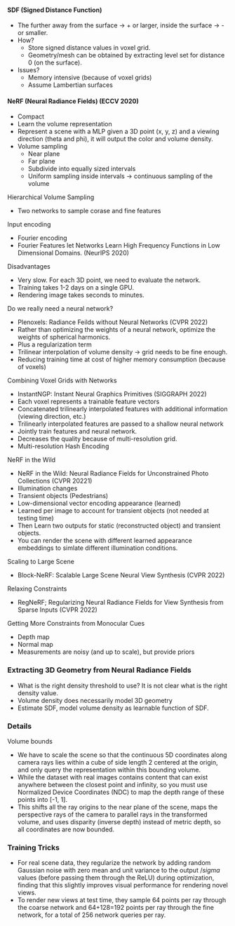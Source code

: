 


#### SDF (Signed Distance Function)
* The further away from the surface -> + or larger,
inside the surface -> - or smaller.
* How?
    * Store signed distance values in voxel grid.
    * Geometry/mesh can be obtained by extracting level set for distance 0 (on the surface). 
* Issues?
    * Memory intensive (because of voxel grids)
    * Assume Lambertian surfaces

#### NeRF (Neural Radiance Fields) (ECCV 2020)
* Compact
* Learn the volume representation
* Represent a scene with a MLP given a 3D point (x, y, z) and a viewing direction (theta and phi), it will output the color and volume density.
* Volume sampling
    * Near plane
    * Far plane
    * Subdivide into equally sized intervals
    * Uniform sampling inside intervals -> continuous sampling of the volume


Hierarchical Volume Sampling
* Two networks to sample corase and fine features

Input encoding
* Fourier encoding
* Fourier Features let Networks Learn High Frequency Functions in Low Dimensional Domains. (NeurIPS 2020)

Disadvantages
* Very slow. For each 3D point, we need to evaluate the network.
* Training takes 1-2 days on a single GPU.
* Rendering image takes seconds to minutes.

Do we really need a neural network?
* Plenoxels: Radiance Feilds without Neural Networks (CVPR 2022)
* Rather than optimizing the weights of a neural network, optimize the weights of spherical harmonics.
* Plus a regularization term 
* Trilinear interpolation of volume density -> grid needs to be fine enough.
* Reducing training time at cost of higher memory consumption (because of voxels)

Combining Voxel Grids with Networks
* InstantNGP: Instant Neural Graphics Primitives (SIGGRAPH 2022)
* Each voxel represents a trainable feature vectors
* Concatenated trilinearly interpolated features with additional information (viewing direction, etc.)
* Trilinearly interpolated features are passed to a shallow neural network
* Jointly train features and neural network.
* Decreases the quality because of multi-resolution grid.
* Multi-resolution Hash Encoding

NeRF in the Wild
* NeRF in the Wild: Neural Radiance Fields for Unconstrained Photo Collections (CVPR 20221)
* Illumination changes
* Transient objects (Pedestrians)
* Low-dimensional vector encoding appearance (learned)
* Learned per image to account for transient objects (not needed at testing time)
* Then Learn two outputs for static (reconstructed object) and transient objects.
* You can render the scene with different learned appearance embeddings to simlate different illumination conditions.

Scaling to Large Scene
* Block-NeRF: Scalable Large Scene Neural View Synthesis (CVPR 2022)

Relaxing Constraints
* RegNeRF; Regularizing Neural Radiance Fields for View Synthesis from Sparse Inputs (CVPR 2022)

Getting More Constraints from Monocular Cues
* Depth map
* Normal map
* Measurements are noisy (and up to scale), but provide priors


### Extracting 3D Geometry from Neural Radiance Fields

* What is the right density threshold to use?
    It is not clear what is the right density value.
* Volume density does necessarily model 3D geometry
* Estimate SDF, model volume density as learnable function of SDF.


### Details

Volume bounds
* We have to scale the scene so that the continuous 5D coordinates along camera rays lies within a cube of side length 2 centered at the origin, and only query the representation within this bounding volume.
* While the dataset with real images contains content that can exist anywhere between the closest point and infinity, so you must use Normalized Device Coordinates (NDC) to map the depth range of these points into [-1, 1].
* This shifts all the ray origins to the near plane of the scene, maps the perspective rays of the camera to parallel rays in the transformed volume, and uses disparity (inverse depth) instead of metric depth, so all coordinates are now bounded.


### Training Tricks
* For real scene data, they regularize the network by adding random Gaussian noise with zero mean and unit variance to the output $/sigma$ values (before passing them through the ReLU) during optimization, finding that this slightly improves visual performance for rendering novel views.
* To render new views at test time, they sample 64 points per ray through the coarse network and 64+128=192 points per ray through the fine network, for a total of 256 network queries per ray.




<!-- ```bash
sudo apt-get install \
    git \
    cmake \
    build-essential \
    libboost-program-options-dev \
    libboost-filesystem-dev \
    libboost-graph-dev \
    libboost-regex-dev \
    libboost-system-dev \
    libboost-test-dev \
    libeigen3-dev \
    libsuitesparse-dev \
    libfreeimage-dev \
    libgoogle-glog-dev \
    libgflags-dev \
    libglew-dev \
    qtbase5-dev \
    libqt5opengl5-dev \
    libcgal-dev \
    libcgal-qt5-dev \
    libatlas-base-dev \
    libsuitesparse-dev \
    libflann-dev \
    libsqlite3-dev \
    libmetis-dev \
```

Install Ceres-solver

```bash
git clone https://ceres-solver.googlesource.com/ceres-solver
cd ceres-solver
git checkout $(git describe --tags) # Checkout the latest release
mkdir build
cd build
cmake .. -DBUILD_TESTING=OFF -DBUILD_EXAMPLES=OFF
make
sudo make install
```

Install ColMap

```bash
git clone https://github.com/colmap/colmap
cd colmap
git checkout dev
mkdir build
cd build
cmake .. -DCMAKE_CUDA_ARCHITECTURES=native
make
sudo make install
CC=/usr/bin/gcc-6 CXX=/usr/bin/g++-6 cmake ..
``` -->
